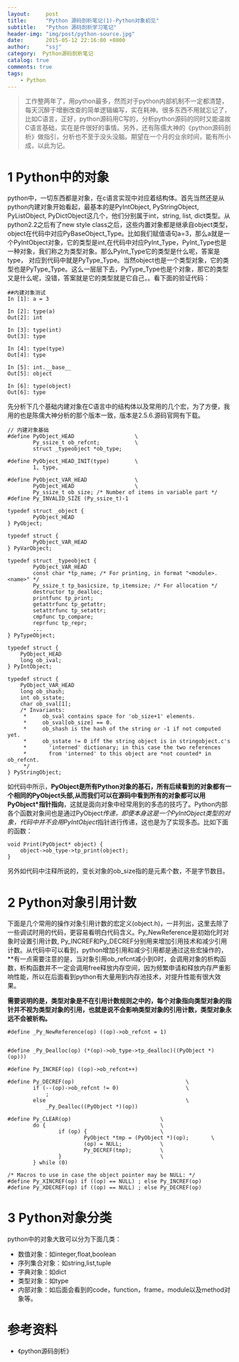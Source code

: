 ```yaml
---
layout:     post
title:      "Python 源码剖析笔记(1)-Python对象初见"
subtitle:   "Python 源码剖析学习笔记"
header-img: "img/post/python-source.jpg"
date:       2015-05-12 22:16:00 +0800
author:     "ssj"
category:  Python源码剖析笔记
catalog: true
comments: true
tags:
    - Python
---
```


> 工作整两年了，用python最多，然而对于python内部机制不一定都清楚，每天沉醉于增删改查的简单逻辑编写，实在耗神。很多东西不用就忘记了，比如C语言，正好，python源码用C写的，分析python源码的同时又能温故C语言基础，实在是件很好的事情。另外，还有陈儒大神的《python源码剖析》做指引，分析也不至于没头没脑。期望在一个月的业余时间，能有所小成，以此为记。

# 1 Python中的对象
python中，一切东西都是对象，在c语言实现中对应着结构体。首先当然还是从python内建对象开始看起，最基本的是PyIntObject, PyStringObject, PyListObject, PyDictObject这几个，他们分别属于int，string, list, dict类型。从python2.2之后有了new style class之后，这些内置对象都是继承自object类型，object在代码中对应PyBaseObject_Type。比如我们赋值语句a=3，那么a就是一个PyIntObject对象，它的类型是int,在代码中对应PyInt_Type，PyInt_Type也是一种对象，我们称之为类型对象。那么PyInt_Type它的类型是什么呢，答案是type， 对应到代码中就是PyType_Type。当然object也是一个类型对象，它的类型也是PyType_Type。这么一层层下去，PyType_Type也是个对象，那它的类型又是什么呢，没错，答案就是它的类型就是它自己，。看下面的验证代码：

```
##内建对象测试
In [1]: a = 3

In [2]: type(a)
Out[2]: int

In [3]: type(int)
Out[3]: type

In [4]: type(type)
Out[4]: type

In [5]: int.__base__
Out[5]: object

In [6]: type(object)
Out[6]: type
```

先分析下几个基础内建对象在C语言中的结构体以及常用的几个宏，为了方便，我用的也是陈儒大神分析的那个版本一致，版本是2.5.6.源码官网有下载。

```
// 内建对象基础
#define PyObject_HEAD                   \
        Py_ssize_t ob_refcnt;           \
        struct _typeobject *ob_type;

#define PyObject_HEAD_INIT(type)        \
        1, type,

#define PyObject_VAR_HEAD               \
        PyObject_HEAD                   \
        Py_ssize_t ob_size; /* Number of items in variable part */
#define Py_INVALID_SIZE (Py_ssize_t)-1

typedef struct _object {
        PyObject_HEAD
} PyObject;

typedef struct {
        PyObject_VAR_HEAD
} PyVarObject;

typedef struct _typeobject {
        PyObject_VAR_HEAD
        const char *tp_name; /* For printing, in format "<module>.<name>" */
        Py_ssize_t tp_basicsize, tp_itemsize; /* For allocation */
        destructor tp_dealloc;
        printfunc tp_print;
        getattrfunc tp_getattr;
        setattrfunc tp_setattr;
        cmpfunc tp_compare;
        reprfunc tp_repr;
        ...
} PyTypeObject;

typedef struct {
    PyObject_HEAD
    long ob_ival;
} PyIntObject;

typedef struct {
    PyObject_VAR_HEAD
    long ob_shash;
    int ob_sstate;
    char ob_sval[1];
    /* Invariants:
     *     ob_sval contains space for 'ob_size+1' elements.
     *     ob_sval[ob_size] == 0.
     *     ob_shash is the hash of the string or -1 if not computed yet.
     *     ob_sstate != 0 iff the string object is in stringobject.c's
     *       'interned' dictionary; in this case the two references
     *       from 'interned' to this object are *not counted* in ob_refcnt.
     */
} PyStringObject;

```

如代码中所示，**PyObject是所有Python对象的基石，所有后续看到的对象都有一个相同的PyObject头部,从而我们可以在源码中看到所有的对象都可以用PyObject*指针指向**，这就是面向对象中经常用到的多态的技巧了。Python内部各个函数对象间也是通过PyObject*传递，即便本身这是一个PyIntObject类型的对象，代码中并不会用PyIntObject*指针进行传递，这也是为了实现多态。比如下面的函数：

```
void Print(PyObject* object) {
	object->ob_type->tp_print(object);
}
```

另外如代码中注释所说的，变长对象的ob_size指的是元素个数，不是字节数目。

# 2 Python对象引用计数
下面是几个常用的操作对象引用计数的宏定义(object.h)，一并列出，这里去除了一些调试时用的代码，更容易看明白代码含义。Py_NewReference是初始化时对象时设置引用计数, Py_INCREF和Py_DECREF分别用来增加引用技术和减少引用计数。从代码中可以看到，python增加引用和减少引用都是通过这些宏操作的，**有一点需要注意的是，当对象引用ob_refcnt减小到0时，会调用对象的析构函数，析构函数并不一定会调用free释放内存空间，因为频繁申请和释放内存严重影响性能，所以在后面看到python有大量用到内存池技术，对提升性能有很大效果。

**需要说明的是，类型对象是不在引用计数规则之中的，每个对象指向类型对象的指针并不视为类型对象的引用，也就是说不会影响类型对象的引用计数，类型对象永远不会被析构。**

```
#define _Py_NewReference(op) ((op)->ob_refcnt = 1)


#define _Py_Dealloc(op) (*(op)->ob_type->tp_dealloc)((PyObject *)(op)))

#define Py_INCREF(op) ((op)->ob_refcnt++)

#define Py_DECREF(op)                                   \
        if (--(op)->ob_refcnt != 0)                     \
        	;
        else                                            \
            _Py_Dealloc((PyObject *)(op))
            
#define Py_CLEAR(op)                            \
        do {                                    \
                if (op) {                       \
                        PyObject *tmp = (PyObject *)(op);       \
                        (op) = NULL;            \
                        Py_DECREF(tmp);         \
                }                               \
        } while (0)

/* Macros to use in case the object pointer may be NULL: */
#define Py_XINCREF(op) if ((op) == NULL) ; else Py_INCREF(op)
#define Py_XDECREF(op) if ((op) == NULL) ; else Py_DECREF(op)

```

# 3 Python对象分类
python中的对象大致可以分为下面几类：
- 数值对象：如integer,float,boolean
- 序列集合对象：如string,list,tuple
- 字典对象：如dict
- 类型对象：如type
- 内部对象：如后面会看到的code，function，frame，module以及method对象等。

# 参考资料
- 《python源码剖析》
